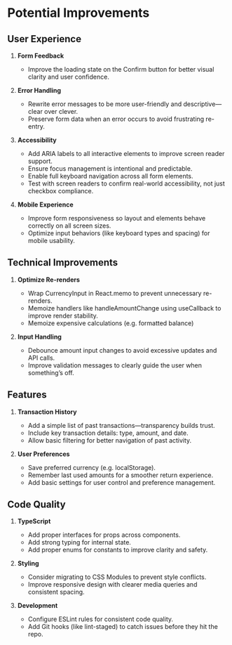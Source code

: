 # Potential Improvements

## User Experience

1. **Form Feedback**

   - Improve the loading state on the Confirm button for better visual clarity and user confidence.

2. **Error Handling**

   - Rewrite error messages to be more user-friendly and descriptive—clear over clever.
   - Preserve form data when an error occurs to avoid frustrating re-entry.

3. **Accessibility**

   - Add ARIA labels to all interactive elements to improve screen reader support.
   - Ensure focus management is intentional and predictable.
   - Enable full keyboard navigation across all form elements.
   - Test with screen readers to confirm real-world accessibility, not just checkbox compliance.

4. **Mobile Experience**

   - Improve form responsiveness so layout and elements behave correctly on all screen sizes.
   - Optimize input behaviors (like keyboard types and spacing) for mobile usability.

## Technical Improvements

1.  **Optimize Re-renders**

    - Wrap CurrencyInput in React.memo to prevent unnecessary re-renders.
    - Memoize handlers like handleAmountChange using useCallback to improve render stability.
    - Memoize expensive calculations (e.g. formatted balance)

2.  **Input Handling**
    - Debounce amount input changes to avoid excessive updates and API calls.
    - Improve validation messages to clearly guide the user when something’s off.

## Features

1. **Transaction History**

   - Add a simple list of past transactions—transparency builds trust.
   - Include key transaction details: type, amount, and date.
   - Allow basic filtering for better navigation of past activity.

2. **User Preferences**

   - Save preferred currency (e.g. localStorage).
   - Remember last used amounts for a smoother return experience.
   - Add basic settings for user control and preference management.

## Code Quality

1. **TypeScript**

   - Add proper interfaces for props across components.
   - Add strong typing for internal state.
   - Add proper enums for constants to improve clarity and safety.

2. **Styling**

   - Consider migrating to CSS Modules to prevent style conflicts.
   - Improve responsive design with clearer media queries and consistent spacing.

3. **Development**

   - Configure ESLint rules for consistent code quality.
   - Add Git hooks (like lint-staged) to catch issues before they hit the repo.
